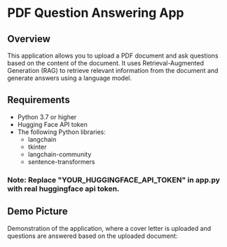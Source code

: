 # PDF Question Answering App

## Overview
This application allows you to upload a PDF document and ask questions based on the content of the document. It uses Retrieval-Augmented Generation (RAG) to retrieve relevant information from the document and generate answers using a language model.

## Requirements
- Python 3.7 or higher
- Hugging Face API token
- The following Python libraries:
  - langchain
  - tkinter
  - langchain-community
  - sentence-transformers

### Note: Replace "YOUR_HUGGINGFACE_API_TOKEN" in app.py with real huggingface api token.

## Demo Picture

Demonstration of the application, where a cover letter is uploaded and questions are answered based on the uploaded document:


